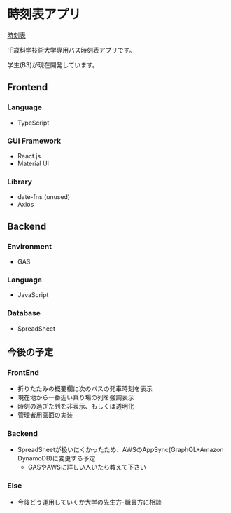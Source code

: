 # 時刻表アプリ
[時刻表](https://totto2727.github.io/school-bus-timetable/)  

千歳科学技術大学専用バス時刻表アプリです。

学生(B3)が現在開発しています。

## Frontend
### Language
- TypeScript
### GUI Framework
- React.js
- Material UI
### Library
- date-fns (unused)
- Axios

## Backend
### Environment
- GAS
### Language
- JavaScript
### Database
- SpreadSheet

## 今後の予定
### FrontEnd
- 折りたたみの概要欄に次のバスの発車時刻を表示
- 現在地から一番近い乗り場の列を強調表示
- 時刻の過ぎた列を非表示、もしくは透明化
- 管理者用画面の実装
### Backend
- SpreadSheetが扱いにくかったため、AWSのAppSync(GraphQL+Amazon DynamoDB)に変更する予定
    - GASやAWSに詳しい人いたら教えて下さい
    
### Else
- 今後どう運用していくか大学の先生方･職員方に相談
